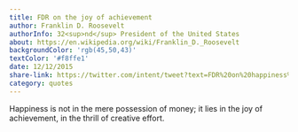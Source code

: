 ```yaml
---
title: FDR on the joy of achievement
author: Franklin D. Roosevelt
authorInfo: 32<sup>nd</sup> President of the United States
about: https://en.wikipedia.org/wiki/Franklin_D._Roosevelt
backgroundColor: 'rgb(45,50,43)'
textColor: '#f8ffe1'
date: 12/12/2015
share-link: https://twitter.com/intent/tweet?text=FDR%20on%20happiness%20pic.twitter.com/P66tyku5VM
category: quotes
---
```


Happiness is not in the mere possession of money; it lies in the joy of achievement, in&nbsp;the&nbsp;thrill of&nbsp;creative&nbsp;effort.